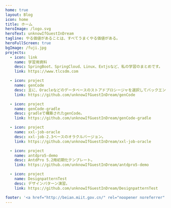 ```yaml
---
home: true
layout: Blog
icon: home
title: ホーム
heroImage: /logo.svg
heroText: unknowIfGuestInDream
tagline: やる価値があることは、すべてうまくやる価値がある。
heroFullScreen: true
bgImage: /fuji.jpg
projects:
  - icon: link
    name: 学習用資料
    desc: SpringBoot、SpringCloud、Linux、Extjsなど、私の学習のまとめです。
    link: https://www.tlcsdm.com

  - icon: project
    name: genCode
    desc: 主に、Oracleなどのデータベースのストアドプロシージャを選択してバックエンドのJavaコードを生成したり、データベースのテーブルなどを元にCRUDのストアドプロシージャを生成するために使用します。
    link: https://github.com/unknowIfGuestInDream/genCode

  - icon: project
    name: genCode-gradle
    desc: gradleで構築されたgenCode。
    link: https://github.com/unknowIfGuestInDream/genCode-gradle

  - icon: project
    name: xxl-job-oracle
    desc: xxl-job-2.3ベースのオラクルバージョン。
    link: https://github.com/unknowIfGuestInDream/xxl-job-oracle

  - icon: project
    name: antdpro5-demo
    desc: AntdPro 5.2用初期化テンプレート。
    link: https://github.com/unknowIfGuestInDream/antdpro5-demo

  - icon: project
    name: DesignpatternTest
    desc: デザインパターン演習。
    link: https://github.com/unknowIfGuestInDream/DesignpatternTest

footer: '<a href="http://beian.miit.gov.cn/" rel="noopener noreferrer" target="_blank">レコード番号: 辽ICP备2021000033号-1</a> | <a href="/about/site.html">このサイトについて</a>'
---
```

